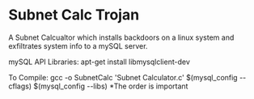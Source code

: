 # Subnet Calc Trojan
 A Subnet Calcualtor which installs backdoors on a linux system and exfiltrates system info to a mySQL server.

mySQL API Libraries:
apt-get install libmysqlclient-dev

To Compile:
gcc -o SubnetCalc 'Subnet Calculator.c' $(mysql_config --cflags) $(mysql_config --libs)
	*The order is important